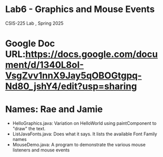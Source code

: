 # Lab6 - Graphics and Mouse Events
CSIS-225 Lab , Spring 2025
# Google Doc URL:https://docs.google.com/document/d/1340L8oI-VsgZvv1nnX9Jay5qOBOGtgpq-Nd80_jshY4/edit?usp=sharing

# Names: Rae and Jamie

- HelloGraphics.java: Variation on HelloWorld using paintComponent to "draw" the text.
- ListJavaFonts.java: Does what it says.  It lists the available Font Family names
- MouseDemo.java: A program to demonstrate the various mouse listeners and mouse events



